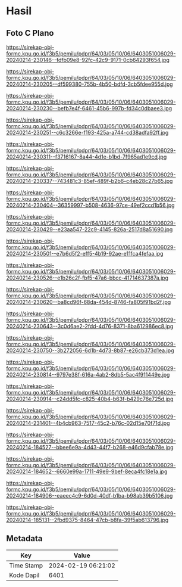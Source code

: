 # Hasil

## Foto C Plano

https://sirekap-obj-formc.kpu.go.id/f3b5/pemilu/pdpr/64/03/05/10/06/6403051006029-20240214-230146--fdfb09e8-92fc-42c9-9171-0cb64293f654.jpg

https://sirekap-obj-formc.kpu.go.id/f3b5/pemilu/pdpr/64/03/05/10/06/6403051006029-20240214-230205--df599380-755b-4b50-bdfd-3cb5fdee955d.jpg

https://sirekap-obj-formc.kpu.go.id/f3b5/pemilu/pdpr/64/03/05/10/06/6403051006029-20240214-230230--befb7e4f-6461-45b6-997b-fd34c0dbaee3.jpg

https://sirekap-obj-formc.kpu.go.id/f3b5/pemilu/pdpr/64/03/05/10/06/6403051006029-20240214-230251--c6c3266e-f193-425a-a744-cd38adfa92ff.jpg

https://sirekap-obj-formc.kpu.go.id/f3b5/pemilu/pdpr/64/03/05/10/06/6403051006029-20240214-230311--f3716167-8a44-4d1e-b1bd-7f965ad1e9cd.jpg

https://sirekap-obj-formc.kpu.go.id/f3b5/pemilu/pdpr/64/03/05/10/06/6403051006029-20240214-230337--743481c3-85ef-489f-b2b6-c4eb28c27b65.jpg

https://sirekap-obj-formc.kpu.go.id/f3b5/pemilu/pdpr/64/03/05/10/06/6403051006029-20240214-230404--36359997-b508-4636-97ce-49ef2ccd1b56.jpg

https://sirekap-obj-formc.kpu.go.id/f3b5/pemilu/pdpr/64/03/05/10/06/6403051006029-20240214-230429--e23aa547-22c9-4145-826a-2517d8a51690.jpg

https://sirekap-obj-formc.kpu.go.id/f3b5/pemilu/pdpr/64/03/05/10/06/6403051006029-20240214-230501--e7b6d5f2-eff5-4b19-92ae-e11fca4fefaa.jpg

https://sirekap-obj-formc.kpu.go.id/f3b5/pemilu/pdpr/64/03/05/10/06/6403051006029-20240214-230526--e1b26c2f-fbf5-47a6-bbcc-41714637387a.jpg

https://sirekap-obj-formc.kpu.go.id/f3b5/pemilu/pdpr/64/03/05/10/06/6403051006029-20240214-230620--ba8cd96f-68da-454d-8746-fa805f91bd2f.jpg

https://sirekap-obj-formc.kpu.go.id/f3b5/pemilu/pdpr/64/03/05/10/06/6403051006029-20240214-230643--3c0d6ae2-2fdd-4d76-8371-8ba612986ec8.jpg

https://sirekap-obj-formc.kpu.go.id/f3b5/pemilu/pdpr/64/03/05/10/06/6403051006029-20240214-230750--3b272056-6d1b-4d73-8b87-e26cb373d1ea.jpg

https://sirekap-obj-formc.kpu.go.id/f3b5/pemilu/pdpr/64/03/05/10/06/6403051006029-20240214-230814--9797e38f-616a-4ab2-8db5-5ac4f911449e.jpg

https://sirekap-obj-formc.kpu.go.id/f3b5/pemilu/pdpr/64/03/05/10/06/6403051006029-20240214-230914--c24dd5fc-c825-40b4-b63f-b429c76e725d.jpg

https://sirekap-obj-formc.kpu.go.id/f3b5/pemilu/pdpr/64/03/05/10/06/6403051006029-20240214-231401--4b4cb963-7517-45c2-b76c-02d15e70f71d.jpg

https://sirekap-obj-formc.kpu.go.id/f3b5/pemilu/pdpr/64/03/05/10/06/6403051006029-20240214-184527--bbee6e9a-4d43-44f7-b268-e46d9cfab78e.jpg

https://sirekap-obj-formc.kpu.go.id/f3b5/pemilu/pdpr/64/03/05/10/06/6403051006029-20240214-184652--6660e99a-1711-49e9-9bef-8eca4fc18e1a.jpg

https://sirekap-obj-formc.kpu.go.id/f3b5/pemilu/pdpr/64/03/05/10/06/6403051006029-20240214-184906--eaeec4c9-6d0d-40df-b1ba-b98ab39b5106.jpg

https://sirekap-obj-formc.kpu.go.id/f3b5/pemilu/pdpr/64/03/05/10/06/6403051006029-20240214-185131--2fbd9375-8464-47cb-b8fa-39f5ab613796.jpg


## Metadata

| Key        | Value               |
| ---------- | ------------------- |
| Time Stamp | 2024-02-19 06:21:02 |
| Kode Dapil | 6401                |



